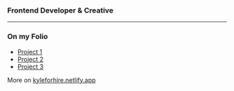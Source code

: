 ### Frontend Developer & Creative

---

### On my Folio

- [Project 1](https://www.example.com) 
- [Project 2](https://www.example.com)
- [Project 3](https://www.example.com)

More on [kyleforhire.netlify.app](https://kyleforhire.netlify.app/)





<!--
**King-Kyle/King-Kyle** is a ✨ _special_ ✨ repository because its `README.md` (this file) appears on your GitHub profile.

Here are some ideas to get you started:

- 🔭 I’m currently working on ...
- 🌱 I’m currently learning ...
- 👯 I’m looking to collaborate on ...
- 🤔 I’m looking for help with ...
- 💬 Ask me about ...
- 📫 How to reach me: ...
- 😄 Pronouns: ...
- ⚡ Fun fact: ...
-->
